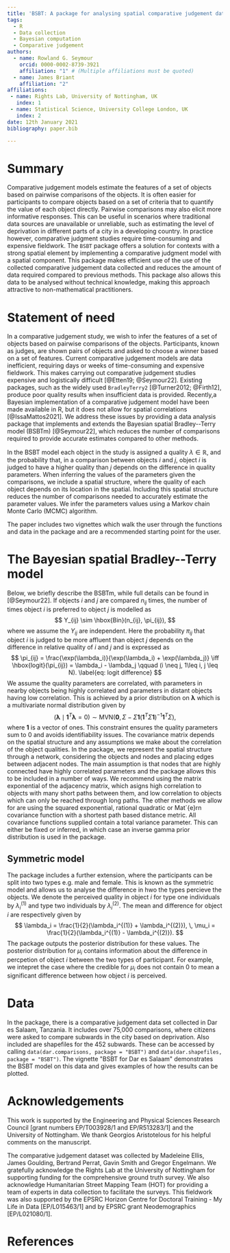 ```yaml
---
title: 'BSBT: A package for analysing spatial comparative judgement data'
tags:
  - R
  - Data collection
  - Bayesian computation
  - Comparative judgement
authors:
  - name: Rowland G. Seymour
    orcid: 0000-0002-8739-3921
    affiliation: "1" # (Multiple affiliations must be quoted)
  - name: James Briant
    affiliation: "2"
affiliations:
 - name: Rights Lab, University of Nottingham, UK
   index: 1
 - name: Statistical Science, University College London, UK
   index: 2
date: 12th January 2021
bibliography: paper.bib

---
```


# Summary
Comparative judgement models estimate the features of a set of objects based on pairwise comparisons of the objects. It is often easier for participants to compare objects based on a set of criteria that to quantify the value of each object directly. Pairwise comparisons may also elicit more informative responses. This can be useful in scenarios where traditional data sources are unavailable or unreliable, such as estimating the level of deprivation in different parts of a city in a developing country. In practice however, comparative judgment studies require time-consuming and expensive fieldwork. The `BSBT` package offers a solution for contexts with a strong spatial element by implementing a comparative judgment model with a spatial component. This package makes efficient use of the use of the collected comparative judgement data collected and reduces the amount of data required compared to previous methods. This package also allows this data to be analysed without technical knowledge, making this approach attractive to non-mathematical practitioners. 

# Statement of need
In a comparative judgement study, we wish to infer  the features of a set of objects based on pairwise comparisons of the objects. Participants, known as judges, are shown pairs of objects and asked to choose a winner based on a set of features. Current comparative judgement models are data inefficient, requiring days or weeks of time-consuming and expensive fieldwork. This makes carrying out comparative judgement studies expensive and logistically difficult [@Etten19; @Seymour22]. Existing packages, such as the widely used `BradleyTerry2` [@Turner2012; @Firth12], produce poor quality results when insufficient data is provided. Recently,a Bayesian implementation of a comparative judgement model have been made available in R, but it does not allow for spatial correlations [@IssaMattos2021]. We address these issues by providing a data analysis package that implements and extends the Bayesian spatial Bradley--Terry model (BSBTm) [@Seymour22], which reduces the number of comparisons required to provide accurate estimates compared to other methods. 

In the BSBT model each object in the study is assigned a quality $\lambda \in \mathbb{R}$, and the probability that, in a comparison between objects $i$ and $j$, object $i$ is judged to have a higher quality than $j$ depends on the difference in quality parameters. When inferring the values of the parameters given the comparisons, we include a spatial structure, where the quality of each object depends on its location in the spatial. Including this spatial structure reduces the number of comparisons needed to accurately estimate the parameter values. We infer the parameters values using a Markov chain Monte Carlo (MCMC) algorithm. 

The paper includes two vignettes which walk the user through the functions and data in the package and are a recommended starting point for the user.

# The Bayesian spatial Bradley--Terry model
Below, we briefly describe the BSBTm, while full details can be found in [@Seymour22]. If objects $i$ and $j$ are compared $n_{ij}$ times, the number of times object $i$ is preferred to object $j$ is modelled as 
$$
Y_{ij} \sim \hbox{Bin}(n_{ij}, \pi_{ij}),
$$
where we assume the $Y_{ij}$ are independent. Here the probability $\pi_{ij}$ that object $i$ is judged to be more affluent than object $j$ depends on the difference in relative quality of $i$ and $j$ and is expressed as
$$
\pi_{ij} = \frac{\exp(\lambda_i)}{\exp(\lambda_i) + \exp(\lambda_j)} \iff   \hbox{logit}(\pi_{ij}) = \lambda_i - \lambda_j  \qquad (i \neq j, 1\leq i, j \leq N). \label{eq: logit difference}
$$
We assume the quality parameters are correlated, with parameters in nearby objects being highly correlated and parameters in distant objects having low correlation. This is achieved by a prior distribution on $\boldsymbol{\lambda}$ which is a multivariate normal distribution given by
$$
(\boldsymbol{\lambda} \mid \boldsymbol{1}^T\boldsymbol{\lambda} = 0) \sim \textrm{MVN}\Big(\textbf{0}, \, \Sigma - \Sigma\boldsymbol{1}(\boldsymbol{1}^T\Sigma \boldsymbol{1})^{-1}\boldsymbol{1}^T\Sigma\Big),
$$
where $\boldsymbol{1}$ is a vector of ones. This constraint ensures the quality parameters sum to 0 and avoids identifiability issues. The covariance matrix depends on the spatial structure and any assumptions we make about the correlation  of the object qualities. In the package, we represent the spatial structure through a network, considering the objects and nodes and placing edges between adjacent nodes. The main assumption is that nodes that are highly connected have highly correlated parameters and the package allows this to be included in a number of ways. We recommend using the matrix exponential of the adjacency matrix, which asigns high correlation to objects with many short paths between them, and low correlation to objects which can only be reached through long paths. The other methods we allow for are using the squared exponential, rational quadratic or Mat\`{e}rn covariance function with a shortest path based distance metric. All covariance functions supplied contain a total variance parameter. This can either be fixed or inferred, in which case an inverse gamma prior distribution is used in the package.  

## Symmetric model
The package includes a further extension, where the participants can be split into two types e.g. male and female.  This is known as the symmetric model and allows us to analyse the difference in hwo the types percieve the objects. We denote the perceived quality in object $i$ for type one individuals by $\lambda_i^{(1)}$ and type two individuals by $\lambda_i^{(2)}$. The mean and difference for object $i$ are respectively given by
$$
\lambda_i = \frac{1}{2}(\lambda_i^{(1)} + \lambda_i^{(2)}), \, \mu_i = \frac{1}{2}(\lambda_i^{(1)} - \lambda_i^{(2)}).
$$
The package outputs the posterior distribution for these values. The posterior distribution for $\mu_i$ contains information about the difference in percpetion of object $i$ between the two types of participant. For example, we intepret the case where the credible for $\mu_i$ does not contain 0 to mean a significant difference between how object $i$ is perceived. 


# Data 
In the package, there is a comparative judgement data set collected in Dar es Salaam, Tanzania. It includes over 75,000 comparisons, where citizens were asked to compare subwards in the city based on deprivation. Also included are shapefiles for the 452 subwards. These can be accessed by calling `data(dar.comparisons, package = "BSBT")` and `data(dar.shapefiles, package = "BSBT")`. The vignette "BSBT for Dar es Salaam" demonstrates the BSBT model on this data and gives examples of how the results can be plotted. 


# Acknowledgements
This work is supported by the Engineering and Physical Sciences Research Council [grant numbers EP/T003928/1 and EP/R513283/1] and the University of Nottingham. We thank Georgios Aristotelous for his helpful comments on the manuscript. 

The comparative judgement dataset was collected by Madeleine Ellis, James Goulding, Bertrand Perrat, Gavin Smith and Gregor Engelmann. We gratefully acknowledge the Rights Lab at the University of Nottingham for supporting funding for the comprehensive ground truth survey. We also acknowledge Humanitarian Street Mapping Team (HOT) for providing a team of experts in data collection to facilitate the surveys. This fieldwork was also supported by the EPSRC Horizon Centre for Doctoral Training - My Life in Data [EP/L015463/1] and by EPSRC grant Neodemographics [EP/L021080/1].

# References
